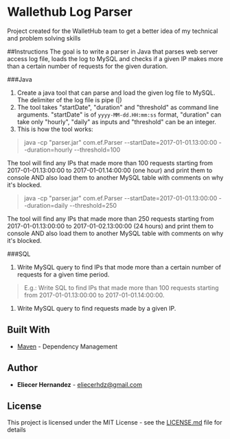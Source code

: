 # Wallethub Log Parser
Project created for the WalletHub team to get a better idea of my technical and problem solving skills

##Instructions
The goal is to write a parser in Java that parses web server access log file, loads the log to MySQL and checks if a 
given IP makes more than a certain number of requests for the given duration. 

###Java


1. Create a java tool that can parse and load the given log file to MySQL. The delimiter of the log file is pipe (|)
1. The tool takes "startDate", "duration" and "threshold" as command line arguments. "startDate" is of 
`yyyy-MM-dd.HH:mm:ss` format, "duration" can take only "hourly", "daily" as inputs and "threshold" can be an integer.
1. This is how the tool works:

> java -cp "parser.jar" com.ef.Parser --startDate=2017-01-01.13:00:00 --duration=hourly --threshold=100

The tool will find any IPs that made more than 100 requests starting from 2017-01-01.13:00:00 to 2017-01-01.14:00:00 
(one hour) and print them to console AND also load them to another MySQL table with comments on why it's blocked.

> java -cp "parser.jar" com.ef.Parser --startDate=2017-01-01.13:00:00 --duration=daily --threshold=250

The tool will find any IPs that made more than 250 requests starting from 2017-01-01.13:00:00 to 2017-01-02.13:00:00 
(24 hours) and print them to console AND also load them to another MySQL table with comments on why it's blocked.

###SQL

1. Write MySQL query to find IPs that mode more than a certain number of requests for a given time period.

> E.g.: Write SQL to find IPs that made more than 100 requests starting from 2017-01-01.13:00:00 to 2017-01-01.14:00:00.

1. Write MySQL query to find requests made by a given IP.

## Built With

* [Maven](https://maven.apache.org/) - Dependency Management

## Author

* **Eliecer Hernandez** - [eliecerhdz@gmail.com](mailto:eliecerhdz@gmail.com)

## License

This project is licensed under the MIT License - see the [LICENSE.md](LICENSE.md) file for details